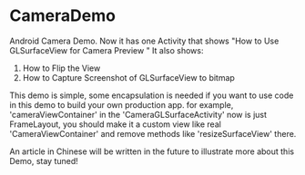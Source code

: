 # CameraDemo
Android Camera Demo.
Now it has one Activity that shows "How to Use GLSurfaceView for Camera Preview "
It also shows:
1. How to Flip the View 
2. How to Capture Screenshot of GLSurfaceView to bitmap

This demo is simple, some encapsulation is needed if you want to use code in this demo to build your own production app. for example, 'cameraViewContainer' in the 'CameraGLSurfaceActivity' now is just FrameLayout, you should make it a custom view like real 'CameraViewContainer' and remove methods like 'resizeSurfaceView' there.

An article in Chinese will be written in the future to illustrate more about this Demo, stay tuned!
